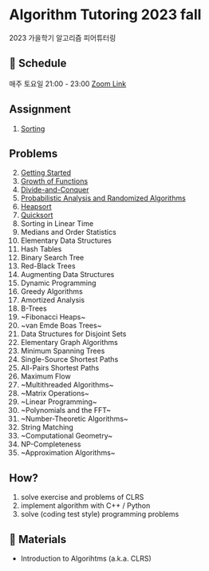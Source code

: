 # Algorithm Tutoring 2023 fall

2023 가을학기 알고리즘 피어튜터링

## 📅 Schedule

매주 토요일 21:00 - 23:00 [Zoom Link](https://snu-ac-kr.zoom.us/j/92004523056?pwd=M3pWZ3NNTEthb1BtVTMwNGNSd1pvQT09)

## Assignment

1. [Sorting](Assignment/1.sort.md)

## Problems

2. [Getting Started](textbook/problems/2.pdf)
3. [Growth of Functions](textbook/problems/3.pdf)
4. [Divide-and-Conquer](textbook/problems/4.pdf)
5. [Probabilistic Analysis and Randomized Algorithms](textbook/problems/5.pdf)
6. [Heapsort](textbook/problems/6.pdf)
7. [Quicksort](textbook/problems/7.pdf)
8. Sorting in Linear Time
9. Medians and Order Statistics
10. Elementary Data Structures
11. Hash Tables
12. Binary Search Tree
13. Red-Black Trees
14. Augmenting Data Structures
15. Dynamic Programming
16. Greedy Algorithms
17. Amortized Analysis
18. B-Trees
19. ~Fibonacci Heaps~
20. ~van Emde Boas Trees~
21. Data Structures for Disjoint Sets
22. Elementary Graph Algorithms
23. Minimum Spanning Trees
24. Single-Source Shortest Paths
25. All-Pairs Shortest Paths
26. Maximum Flow
27. ~Multithreaded Algorithms~
28. ~Matrix Operations~
29. ~Linear Programming~
30. ~Polynomials and the FFT~
31. ~Number-Theoretic Algorithms~
32. String Matching
33. ~Computational Geometry~
34. NP-Completeness
35. ~Approximation Algorithms~

## How?

1. solve exercise and problems of CLRS
2. implement algorithm with C++ / Python
3. solve (coding test style) programming problems

## 📕 Materials 

- Introduction to Algorihtms (a.k.a. CLRS)
